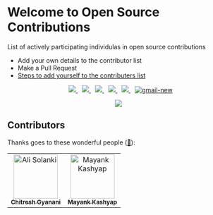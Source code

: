# Welcome to Open Source Contributions 

<p>List of actively participating individulas in open source contributions</p>

- Add your own details to the contributor list
- Make a Pull Request
- [Steps to add yourself to the contributers list](https://github.com/Chitresh-code/First-Open-Source-Contribution/blob/main/CONTRIBUTING.md)

<div class="icons-social" align="center">
    <a style="margin-left: 10px;"  target="_blank" href="https://www.linkedin.com/in/chitresh-gyanani-9595a3215/">
		<img src="https://img.icons8.com/doodle/40/000000/linkedin--v2.png">
    </a>
    <a style="margin-left: 10px;" target="_blank" href="https://github.com/Chitresh-code">
		<img src="https://img.icons8.com/doodle/40/000000/github--v1.png">
    </a>
	<a style="margin-left: 10px;" target="_blank" href="https://telegram.me/gyanani21">
		<img src="https://img.icons8.com/doodle/48/telegram.png">
    </a>
    <a style="margin-left: 10px;" target="_blank" href="https://www.instagram.com/chitreshgyanani/">
		<img src="https://img.icons8.com/doodle/40/000000/instagram-new--v2.png">
    </a>
	<a style="margin-left: 10px;" target="_blank" href="https://twitter.com/chitreshgyanani">
		<img src="https://img.icons8.com/doodle/40/000000/twitter-squared--v2.png" >
    </a>
	<a style="margin-left: 10px;" target="_blank" href="mailto:gychitresh1290@gmail.com">
		<img src="https://img.icons8.com/doodle/48/gmail-new.png" alt="gmail-new" >
    </a>
</div>
  
<p align="center">
  <img src= "https://media.giphy.com/media/3xz2Bw12fe9iyG06v6/giphy.gif">
</p>

## Contributors 

Thanks goes to these wonderful people ([:hugs:](https://allcontributors.org/docs/en/emoji-key)):

<!-- ALL-CONTRIBUTORS-LIST:START - Do not remove or modify this section -->
<!-- prettier-ignore-start -->
<!-- markdownlint-disable -->
<table>
    <tbody>
        <tr>
            <td align="center">
                <a href="https://alisolanki.com/">
                    <img src="https://lh3.googleusercontent.com/a/ACg8ocJmT-5SrkJFTrkm6TjbwXNjqIwLpHXnAsOHjq_oxM-F02A2=s288-c-no" width="100px;" alt="Ali Solanki"/>
                    <br />
                    <sub><b>Chitresh Gyanani</b></sub>
                </a> 
            </td>
            <td align="center">
              <a href="https://twitter.com/chitreshgyanani">
                <img src="https://avatars.githubusercontent.com/u/96070627?s=400&u=e6adb8266fb93f0ff2cafb320857d1676d0e1a60&v=4" width="100px;" alt="Mayank Kashyap"/>
            <br />
            <sub><b>Mayank Kashyap</b></sub>
        </a>
    </td>
        </tr>
    </tbody>
</table>
